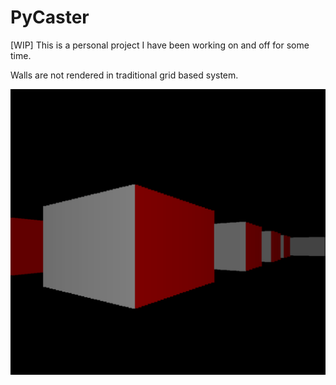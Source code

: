 # PyCaster
[WIP] This is a personal project I have been working on and off for some time.

Walls are not rendered in traditional grid based system.

![](pycaster_demo.png)
